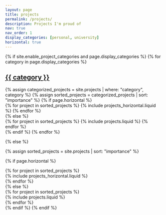 ```yaml
---
layout: page
title: projects
permalink: /projects/
description: Projects I'm proud of
nav: true
nav_order: 1
display_categories: [personal, university]
horizontal: true
---
```


<!-- pages/projects.md -->
<div class="projects">
{% if site.enable_project_categories and page.display_categories %}
  <!-- Display categorized projects -->
  {% for category in page.display_categories %}
  <a id="{{ category }}" href=".#{{ category }}">
    <h2 class="category">{{ category }}</h2>
  </a>
  {% assign categorized_projects = site.projects | where: "category", category %}
  {% assign sorted_projects = categorized_projects | sort: "importance" %}
  <!-- Generate cards for each project -->
  {% if page.horizontal %}
  <div class="container">
    <div class="row row-cols-1">
    {% for project in sorted_projects %}
      {% include projects_horizontal.liquid %}
    {% endfor %}
    </div>
  </div>
  {% else %}
  <div class="row row-cols-1">
    {% for project in sorted_projects %}
      {% include projects.liquid %}
    {% endfor %}
  </div>
  {% endif %}
  {% endfor %}

{% else %}

<!-- Display projects without categories -->

{% assign sorted_projects = site.projects | sort: "importance" %}

  <!-- Generate cards for each project -->

{% if page.horizontal %}

  <div class="container">
    <div class="row">
    {% for project in sorted_projects %}
      <div class="col-12">
        {% include projects_horizontal.liquid %}
      </div>
    {% endfor %}
    </div>
  </div>
  {% else %}
  <div class="row">
    {% for project in sorted_projects %}
      <div class="col-12">
        {% include projects.liquid %}
      </div>
    {% endfor %}
  </div>
  {% endif %}
{% endif %}
</div>

